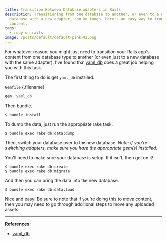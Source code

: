 ```yaml
---
title: Transition Between Database Adapters in Rails
description: Transitioning from one database to another, or even to a whole new
  database with a new adapter, can be tough. Here's an easy way to transition
  content.
tags:
  - ruby-on-rails
image: /posts/default/default-pink-01.png
---
```


For whatever reason, you might just need to transition your Rails app's content from one database type to another (or even just to a new database with the same adapter). I've found that [yaml_db](https://github.com/yamldb/yaml_db) does a great job helping you with this task.

The first thing to do is get `yaml_db` installed.

`Gemfile` {.filename}

```ruby
gem 'yaml_db'
```

Then bundle.

    $ bundle install

To dump the data, just run the appropriate rake task.

    $ bundle exec rake db:data:dump

Then, switch your database over to the new database. _Note: If you're switching adapters, make sure you have the appropriate gem(s) installed._

You'll need to make sure your database is setup. If it isn't, then get on it!

    $ bundle exec rake db:create
    $ bundle exec rake db:migrate

And then you can bring the data into the new database.

    $ bundle exec rake db:data:load

Nice and easy! Be sure to note that if you're doing this to _move_ content, then you may need to go through additional steps to move any uploaded assets.

---

**References:**

- [yaml_db](https://github.com/yamldb/yaml_db)
